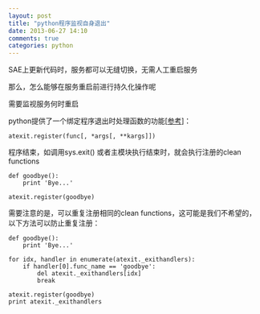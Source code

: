 ```yaml
---
layout: post
title: "python程序监视自身退出"
date: 2013-06-27 14:10
comments: true
categories: python
---
```


SAE上更新代码时，服务都可以无缝切换，无需人工重启服务

那么，怎么能够在服务重启前进行持久化操作呢

需要监视服务何时重启

python提供了一个绑定程序退出时处理函数的功能[[参考](http://docs.python.org/2/library/atexit.html)]：

	atexit.register(func[, *args[, **kargs]])
<!-- more -->
程序结束，如调用sys.exit() 或者主模块执行结束时，就会执行注册的clean functions


	def goodbye():
	    print 'Bye...'
	
	atexit.register(goodbye)

需要注意的是，可以重复注册相同的clean functions，这可能是我们不希望的，以下方法可以防止重复注册：

	def goodbye():
	    print 'Bye...'
	
	for idx, handler in enumerate(atexit._exithandlers):
	    if handler[0].func_name == 'goodbye':
	        del atexit._exithandlers[idx]
			break
	
	atexit.register(goodbye)
	print atexit._exithandlers



